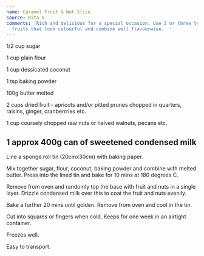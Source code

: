 ```yaml
---
name: Caramel Fruit & Nut Slice
source: Rita V
comments: 'Rich and delicious for a special occasion. Use 2 or three types of dried
  fruits that look colourful and combine well flavourwise.  '
---
```

1/2 cup sugar

1 cup plain flour

1 cup dessicated coconut

1 tsp baking powder

100g butter melted

2 cups dried fruit - apricots and/or pitted prunes chopped in quarters, raisins, ginger, cranberrries  etc.

1 cup coursely chopped raw nuts or halved walnuts, pecans etc.

1 approx 400g can of sweetened condensed milk
---
Line a sponge roll tin (20cmx30cm) with baking paper.

Mix together sugar, flour, coconut, baking powder and combine with melted butter. Press into the lined tin and bake for 10 mins at 180 degrees C.

Remove from oven and randomly top the base with fruit and nuts in a single layer.  Drizzle condensed milk over this to coat the fruit and nuts evenily.

Bake a further 20 mins until golden.  Remove from oven and cool in the tin.  

Cut into squares or fingers when cold.  Keeps for one week in an airtight container.  

Freezes well.  

Easy to transport.

